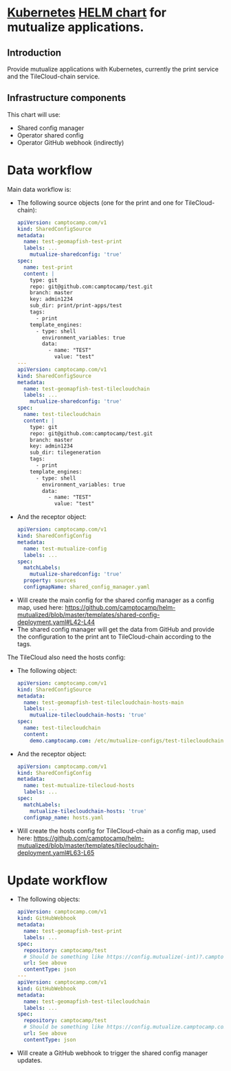 # [Kubernetes](https://kubernetes.io/) [HELM chart](https://helm.sh/) for mutualize applications.

## Introduction

Provide mutualize applications with Kubernetes, currently the print service and the TileCloud-chain service.

## Infrastructure components

This chart will use:

- Shared config manager
- Operator shared config
- Operator GitHub webhook (indirectly)

# Data workflow

Main data workflow is:

- The following source objects (one for the print and one for TileCloud-chain):
  ```yaml
  apiVersion: camptocamp.com/v1
  kind: SharedConfigSource
  metadata:
    name: test-geomapfish-test-print
    labels: ...
      mutualize-sharedconfig: 'true'
  spec:
    name: test-print
    content: |
      type: git
      repo: git@github.com:camptocamp/test.git
      branch: master
      key: admin1234
      sub_dir: print/print-apps/test
      tags:
        - print
      template_engines:
        - type: shell
          environment_variables: true
          data:
            - name: "TEST"
              value: "test"
  ---
  apiVersion: camptocamp.com/v1
  kind: SharedConfigSource
  metadata:
    name: test-geomapfish-test-tilecloudchain
    labels: ...
      mutualize-sharedconfig: 'true'
  spec:
    name: test-tilecloudchain
    content: |
      type: git
      repo: git@github.com:camptocamp/test.git
      branch: master
      key: admin1234
      sub_dir: tilegeneration
      tags:
        - print
      template_engines:
        - type: shell
          environment_variables: true
          data:
            - name: "TEST"
              value: "test"
  ```
- And the receptor object:
  ```yaml
  apiVersion: camptocamp.com/v1
  kind: SharedConfigConfig
  metadata:
    name: test-mutualize-config
    labels: ...
  spec:
    matchLabels:
      mutualize-sharedconfig: 'true'
    property: sources
    configmapName: shared_config_manager.yaml
  ```
- Will create the main config for the shared config manager as a config map, used here:
  https://github.com/camptocamp/helm-mutualized/blob/master/templates/shared-config-deployment.yaml#L42-L44
- The shared config manager will get the data from GitHub and provide the configuration to the print ant to TileCloud-chain according to the tags.

The TileCloud also need the hosts config:

- The following object:
  ```yaml
  apiVersion: camptocamp.com/v1
  kind: SharedConfigSource
  metadata:
    name: test-geomapfish-test-tilecloudchain-hosts-main
    labels: ...
      mutualize-tilecloudchain-hosts: 'true'
  spec:
    name: test-tilecloudchain
    content:
      demo.camptocamp.com: /etc/mutualize-configs/test-tilecloudchain/config.yaml
  ```
- And the receptor object:

  ```yaml
  apiVersion: camptocamp.com/v1
  kind: SharedConfigConfig
  metadata:
    name: test-mutualize-tilecloud-hosts
    labels: ...
  spec:
    matchLabels:
      mutualize-tilecloudchain-hosts: 'true'
    configmap_name: hosts.yaml
  ```

- Will create the hosts config for TileCloud-chain as a config map, used here:
  https://github.com/camptocamp/helm-mutualized/blob/master/templates/tilecloudchain-deployment.yaml#L63-L65

# Update workflow

- The following objects:
  ```yaml
  apiVersion: camptocamp.com/v1
  kind: GitHubWebhook
  metadata:
    name: test-geomapfish-test-print
    labels: ...
  spec:
    repository: camptocamp/test
    # Should be something like https://config.mutualize(-int)?.camptocamp.com/1/refresh/test-print/
    url: See above
    contentType: json
  ---
  apiVersion: camptocamp.com/v1
  kind: GitHubWebhook
  metadata:
    name: test-geomapfish-test-tilecloudchain
    labels: ...
  spec:
    repository: camptocamp/test
    # Should be something like https://config.mutualize.camptocamp.com/1/refresh/test-tilecloudchain/
    url: See above
    contentType: json
  ```
- Will create a GitHub webhook to trigger the shared config manager updates.
